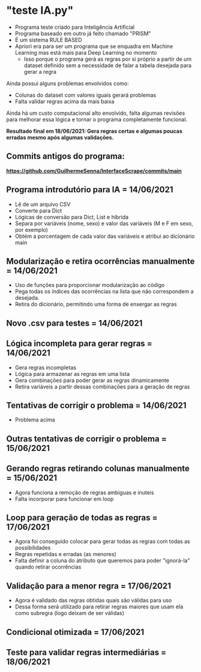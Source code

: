 # "teste IA.py"

- Programa teste criado para Inteligência Artificial
- Programa baseado em outro já feito chamado "PRISM"
- É um sistema RULE BASED
- Apriori era para ser um programa que se enquadra em Machine Learning mas está mais para Deep Learning no momento
  - Isso porque o programa gerá as regras por si próprio a partir de um dataset definido sem a necessidade de falar a tabela desejada para gerar a regra

Ainda possui alguns problemas envolvidos como:
- Colunas do dataset com valores iguais gerará problemas
- Falta validar regras acima da mais baixa

Ainda há um custo computacional alto envolvido, falta algumas revisões para melhorar essa lógica e tornar o programa completamente funcional.

**Resultado final em 18/06/2021: Gera regras certas e algumas poucas erradas mesmo após algumas validações.**

## Commits antigos do programa:
**https://github.com/GuilhermeSenna/InterfaceScrape/commits/main**

## Programa introdutório para IA = 14/06/2021
- Lê de um arquivo CSV
- Converte para Dict
- Lógicas de conversão para Dict, List e híbrida
- Separa por variáveis (nome, sexo) e valor das variáveis (M e F em sexo, por exemplo)
- Obtém a porcentagem de cada valor das variáveis e atribui ao dicionário
 main
 
 
 ## Modularização e retira ocorrências manualmente = 14/06/2021
- Uso de funções para proporcionar modularização ao código
- Pega todas os índices das ocorrências na lista que não correspondem a desejada.
- Retira do dicionário, permitindo uma forma de enxergar as regras
 
 ## Novo .csv para testes = 14/06/2021
 
## Lógica incompleta para gerar regras = 14/06/2021
- Gera regras incompletas
- Lógica para armazenar as regras em uma lista
- Gera combinações para poder gerar as regras dinamicamente
- Retira variáveis a partir dessas combinações para a geração de regras
 
 ## Tentativas de corrigir o problema = 14/06/2021
 - Problema acima

## Outras tentativas de corrigir o problema = 15/06/2021

## Gerando regras retirando colunas manualmente = 15/06/2021
- Agora funciona a remoção de regras ambiguas e inuteis
- Falta incorporar para funcionar em loop

## Loop para geração de todas as regras = 17/06/2021
- Agora foi conseguido colocar para gerar todas as regras com todas as possibilidades
- Regras repetidas e erradas (as menores)
- Falta definir a coluna do atributo que queremos para poder "ignorá-la" quando retirar ocorrências

## Validação para a menor regra = 17/06/2021
- Agora é validado das regras obtidas quais são válidas para uso
- Dessa forma será utilizado para retirar regras maiores que usam ela como subregra (logo deixam de ser válidas)

## Condicional otimizada = 17/06/2021

## Teste para validar regras intermediárias = 18/06/2021
 
